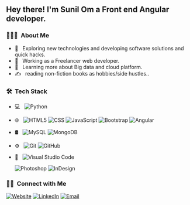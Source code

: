 

<h2> Hey there! I'm Sunil Om a  Front end Angular developer.</h2>

<h3> 👨🏻‍💻 &nbsp;About Me </h3>

- 🤔 &nbsp; Exploring new technologies and developing software solutions and quick hacks.
- 💼 &nbsp; Working as a Freelancer web developer.
- 🌱 &nbsp; Learning more about Big data and cloud platform.
- ✍️ &nbsp; reading non-fiction books as hobbies/side hustles..

<h3> 🛠 &nbsp;Tech Stack</h3>

- 💻 &nbsp;
  ![Python](https://img.shields.io/badge/-Python-333333?style=flat&logo=python)
- 🌐 &nbsp;
  ![HTML5](https://img.shields.io/badge/-HTML5-333333?style=flat&logo=HTML5)
  ![CSS](https://img.shields.io/badge/-CSS-333333?style=flat&logo=CSS3&logoColor=1572B6)
  ![JavaScript](https://img.shields.io/badge/-JavaScript-333333?style=flat&logo=javascript)
  ![Bootstrap](https://img.shields.io/badge/-Bootstrap-333333?style=flat&logo=bootstrap&logoColor=563D7C)
  ![Angular](https://img.shields.io/badge/A-angular-red )
- 🛢 &nbsp;
  ![MySQL](https://img.shields.io/badge/-MySQL-333333?style=flat&logo=mysql)
  ![MongoDB](https://img.shields.io/badge/-MongoDB-333333?style=flat&logo=mongodb)
- ⚙️ &nbsp;
  ![Git](https://img.shields.io/badge/-Git-333333?style=flat&logo=git)
  ![GitHub](https://img.shields.io/badge/-GitHub-333333?style=flat&logo=github)
  
- 🔧 &nbsp;
  ![Visual Studio Code](https://img.shields.io/badge/-Visual%20Studio%20Code-333333?style=flat&logo=visual-studio-code&logoColor=007ACC)

  ![Photoshop](https://img.shields.io/badge/-Photoshop-333333?style=flat&logo=adobe-photoshop)
  ![InDesign](https://img.shields.io/badge/-InDesign-333333?style=flat&logo=adobe-indesign)



<h3> 🤝🏻 &nbsp;Connect with Me </h3>
<p align="in-line">
<a href="https://.com/"><img alt="Website" src="https://img.shields.io/badge/Website-www.adih.com-blue?style=flat-square&logo=google-chrome"></a>
<a href="https://www.linkedin.com/in/sunil-om-deshanur/"><img alt="LinkedIn" src="https://img.shields.io/badge/LinkedIn-Sunil%20Deshanur-blue?style=flat-square&logo=linkedin"></a>
<a href="sunilbdeshanur@gmail.com"><img alt="Email" src="https://img.shields.io/badge/Email-sunilbdeshanur@gmail.com-blue?style=flat-square&logo=gmail"></a>
</p>


